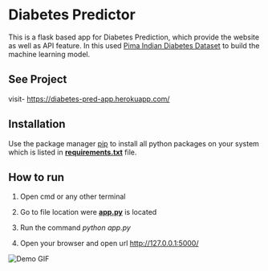 # Diabetes Predictor

This is a flask based app for Diabetes Prediction, which provide the website as well as API feature. In this used [Pima Indian Diabetes Dataset](https://www.kaggle.com/uciml/pima-indians-diabetes-database) to build the machine learning model.

## See Project

visit- https://diabetes-pred-app.herokuapp.com/

## Installation

Use the package manager [pip](https://pip.pypa.io/en/stable/) to install all python packages on your system which is listed in **[requirements.txt](https://github.com/satyam-seth/diabetes_prediction/blob/main/requirements.txt)** file.

## How to run

1. Open cmd or any other terminal

2. Go to file location were **[app.py](https://github.com/satyam-seth/diabetes_prediction/blob/main/app.py)** is located

3. Run the command *python app.py*

4. Open your browser and open url http://127.0.0.1:5000/

![Demo GIF](https://github.com/satyam-seth/diabetes_prediction/blob/main/demo.gif)
